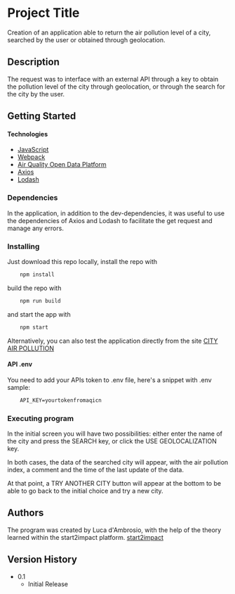 # Project Title

Creation of an application able to return the air pollution level of a city, searched by the user or obtained through geolocation.

## Description


The request was to interface with an external API through a key to obtain the pollution level of the city through geolocation, or through the search for the city by the user.

## Getting Started

#### Technologies

- [JavaScript](https://javascript.info)
- [Webpack](https://webpack.js.org)
- [Air Quality Open Data Platform](https://aqicn.org/data-platform/token/#/)
- [Axios](https://www.npmjs.com/package/axios)
- [Lodash](https://lodash.com/)

### Dependencies

In the application, in addition to the dev-dependencies, it was useful to use the dependencies of Axios and Lodash to facilitate the get request and manage any errors.

### Installing

Just download this repo locally, install the repo with

```javascript
	npm install
```

build the repo with 

```javascript
	npm run build
```

and start the app with

```javascript
	npm start
```

Alternatively, you can also test the application directly from the site [CITY AIR POLLUTION](https://city-air-pollution.netlify.app/)

#### API .env

You need to add your APIs token to .env file, here's a snippet with .env sample:

```html
    API_KEY=yourtokenfromaqicn
```	

### Executing program

In the initial screen you will have two possibilities: either enter the name of the city and press the SEARCH key, or click the USE GEOLOCALIZATION key.

In both cases, the data of the searched city will appear, with the air pollution index, a comment and the time of the last update of the data.

At that point, a TRY ANOTHER CITY button will appear at the bottom to be able to go back to the initial choice and try a new city.

## Authors

The program was created by Luca d'Ambrosio, with the help of the theory learned within the start2impact platform. [start2impact](https://talent.start2impact.it/home/student_index)

## Version History

* 0.1
    * Initial Release
